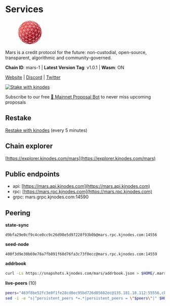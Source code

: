# Services

<figure><img src="https://raw.githubusercontent.com/kj89/cosmos-images/main/logos/mars.png" alt=""><figcaption></figcaption></figure>

Mars is a credit protocol for the future: non-custodial,  open-source, transparent, algorithmic and community-governed.

**Chain ID**: mars-1 | **Latest Version Tag**: v1.0.1 | **Wasm**: ON

[Website](https://marsprotocol.io) | [Discord](https://discord.gg/marsprotocol) | [Twitter](https://twitter.com/mars_protocol)

[![Stake with kjnodes](https://i.ibb.co/cr44Q8j/button-stake-with-kjnodes.png)](https://restake.app/mars/marsvaloper1p9t4gr40rnpdwqacxgcqp7ffrfw908nu020g4n)

Subscribe to our free [🤖 Mainnet Proposal Bot](https://t.me/kjnodes_proposal_bot) to never miss upcoming proposals

## Restake

[Restake with kjnodes](https://restake.app/mars/marsvaloper1p9t4gr40rnpdwqacxgcqp7ffrfw908nu020g4n) (every 5 minutes)
## Chain explorer
[https://explorer.kjnodes.com/mars](https://explorer.kjnodes.com/mars)

## Public endpoints

* api: [https://mars.api.kjnodes.com](https://mars.api.kjnodes.com)
* rpc: [https://mars.rpc.kjnodes.com](https://mars.rpc.kjnodes.com)
* grpc: mars.grpc.kjnodes.com:14590

## Peering

**state-sync**

```text
d9bfa29e0cf9c4ce0cc9c26d98e5d97228f93b0b@mars.rpc.kjnodes.com:14556
```

**seed-node**

```text
400f3d9e30b69e78a7fb891f60d76fa3c73f0ecc@mars.rpc.kjnodes.com:14559
```

**addrbook**
```bash
curl -Ls https://snapshots.kjnodes.com/mars/addrbook.json > $HOME/.mars/config/addrbook.json
```

**live-peers** (10)
```bash
peers="463f8be52fc3e0f1fe28cd0ec95bd726d85682ec@135.181.18.112:55556,cb1ba34bd8414aa58e38d0a5e4df6e12d3b8e26f@15.235.114.158:36656,5ffee90e41903f6fba29dc75446d536a02d626fe@65.108.232.150:18095,7f4be5f7db9b920e965197b65974f0e1e64749e4@144.126.128.128:26656,471518432477e31ea348af246c0b54095d41352c@169.155.47.57:26656,4784e37f8df4c4271c92088ffc1df7908bd5126b@162.19.95.239:18556,969af6a39a0f7e8a17b92d90888360ad92248626@65.108.132.107:2000,d2247f7b919f0781c90ee61958d7044665a22d38@169.155.168.110:26656,d9bfa29e0cf9c4ce0cc9c26d98e5d97228f93b0b@65.109.88.38:14556,8c979d3c9677341fbac2f3b7aadb7a91d85cbbee@148.113.8.63:18556"
sed -i -e "s|^persistent_peers *=.*|persistent_peers = \"$peers\"|" $HOME/.mars/config/config.toml
```
